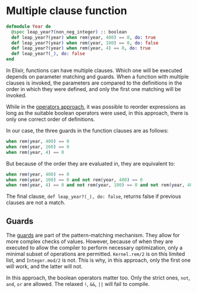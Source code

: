 # Multiple clause function

```elixir
defmodule Year do
  @spec leap_year?(non_neg_integer) :: boolean
  def leap_year?(year) when rem(year, 400) == 0, do: true
  def leap_year?(year) when rem(year, 100) == 0, do: false
  def leap_year?(year) when rem(year, 4) == 0, do: true
  def leap_year?(_), do: false
end
```

In Elixir, functions can have multiple clauses. 
Which one will be executed depends on parameter matching and guards. 
When a function with multiple clauses is invoked, the parameters are compared to the definitions in the order in which they were defined, and only the first one matching will be invoked. 

While in the [operators approach][operators-approach], it was possible to reorder expressions as long as the suitable boolean operators were used, in this approach, there is only one correct order of definitions. 

In our case, the three guards in the function clauses are as follows: 

```elixir
when rem(year, 400) == 0
when rem(year, 100) == 0 
when rem(year, 4) == 0
```

But because of the order they are evaluated in, they are equivalent to:

```elixir
when rem(year, 400) == 0
when rem(year, 100) == 0 and not rem(year, 400) == 0 
when rem(year, 4) == 0 and not rem(year, 100) == 0 and not rem(year, 400) == 0
```

The final clause, `def leap_year?(_), do: false`, returns false if previous clauses are not a match.

## Guards

The [guards][hexdocs-guards] are part of the pattern-matching mechanism. 
They allow for more complex checks of values. 
However, because of when they are executed to allow the compiler to perform necessary optimization,
only a minimal subset of operations are permitted. 
`Kernel.rem/2` is on this limited list, and `Integer.mod/2` is not. 
This is why, in this approach, only the first one will work, and the latter will not. 

In this approach, the boolean operators matter too. Only the strict ones, `not`, `and`, `or` are allowed. 
The relaxed `!`, `&&`, `||` will fail to compile. 

[operators-approach]: https://exercism.org/tracks/elixir/exercises/leap/approaches/operators
[hexdocs-guards]: https://hexdocs.pm/elixir/main/patterns-and-guards.html#guards
